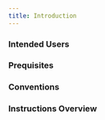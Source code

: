 ```yaml
---
title: Introduction
---
```


### Intended Users

### Prequisites

### Conventions

### Instructions Overview